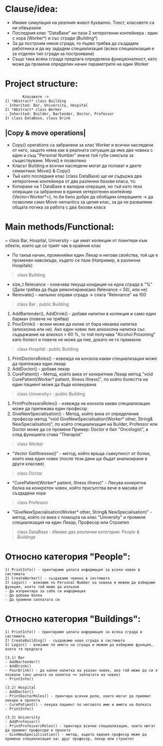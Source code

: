 # Clause/idea:
- Имаме симулация на реалния живот буквално. Тоест, класовете са ни обвързани
- Последния клас "DataBase" ни пази 2 хетерогенни контейнера : един с хора (Worker*) и със сгради (Building*)
- За да построим някоя сграда, то първо трябва да създадем работника и да му зададем специализация (всяка специализация е за отделен тип сгради за построяване)
- Също така всяка сграда предлага определена функционалност, като може да променя определен начин параметрите на един Worker 

# Project structure:
```
        Класовете -> 
1) *Abstract* class Building
- Inherited: Bar, University, Hospital
2) *Abstract* class Worker
- Inherited: Builder, Bartender, Doctor, Professor
3) class DataBase, class Drink
```

## |Copy & move operations|
- Copy() operations са забранени за клас Worker и всички наследени от него, защото няма как в реалната ситуация да има два човека с един и същ "Personal Number" иначе той губи смисъла за съществуване. Move() е позволено 
- Класът Building и всички наследени могат да ползват и двете семантики: Move() & Copy()
- Тъй като последния клас (class DataBase) ще ни съдържа два хетерогенни контейнера от два различни базови класа, то:
- Копиране на 1 DataBase е валидна операция, но тъй като тези операции са забранени в единия хетерогенен контейнер (Vector<Worker*>), то би било добре да обобщим операциите -> да позволим само Move-semantics за целия клас, за да не разваляме общата логика за работа с два базови класа

# Main methods/Functional:
~ class Bar, Hospital, University - ще имат колекции от поинтери към обекти, които ще се трият чак в крайния клас 
- По такъв начин, променяйки един Лекар и негови свойства, той ще е променен навсякъде, където се пази (Например, в различни Hospitals)

>class Building
- size_t Relevance - означава текуща кондиция на една сграда в "%" (Дали трябва да бъде ремонтирана(ако Relevance < 50), или не)
- Renovate() - напълно оправя сграда -> слага "Relevance" на 100 

>class Bar : public  Building
1) AddBartender(), AddDrink() - добавя напитки в колекция и само един барман (повече не трябва)
2) PourDrink() - всеки може да изпие от бара някаква напитка (алкохолна или не). Ако един човек пие алкохолна напитка със съдържание на алкохол > 60 %, то той получава "Alcohol Poisoning" като болест и повече не може да пие, докато не го премахне 

>class Hospital : public  Building
1) PrintDoctorsRoles() - извежда на конзола какви специализации може да притежава един лекар 
2) AddDoctor() - добавя лекар 
3) CurePatient() - Метод, който вика от конкретния Лекар метод "void CurePatient(Worker* patient, Illness illness)", по който болестта на един пациент може да бъде излекувана

>class University> : public  Building
1) PrintProfessorsRoles() - извежда на конзола какви специализации може да притежава един професор
2) GiveNewSpecialisation() - Метод, който вика от определения професор метод "void GiveNewSpecialisation(Worker* other, String& NewSpecialisation)",  по който специализация на Builder, Professor или Doctor може да се промени 
     Пример: Doctor е бил "Oncologist", а след функцията става "Therapist"

>class Worker
- "Vector<Illness> GetIllnesses()" - метод, който връща съвкупност от болки, които има един човек (после тези дани ще бъдат анализирани в други класове)

>class Doctor
- "CurePatient(Worker* patient, Illness illness)" - Лекува конкретна болка на конкретен човек, който присътства вече в масива от създадени хора 

>class Professor
- "GiveNewSpecialisation(Worker* other, String& NewSpecialisation)" - метод, който се вика с помощта на клас "University" и променя специализация на един Лекар, Професор или Строител

>class DataBase
*- Имаме две различни категории: People & Buildings*

# Относно категория "People":
  ```
1) PrintInfo() - принтираме цялата информация за всеки човек в системата
2) CreateWorker() - създаваме човека в системата
3) Login() - влизаме по Personal Number на човека и можем да избираме функция, която той може да изпълни
- Да изпринтира за себе си информация
- Да добави болка 
- Да промени заплатата си 
  ```

# Относно категория "Buildings":
  ```
1) PrintInfo() - принтираме цялата информация за всяка сграда в системата
2) CreateBuilding() - създаваме нова сграда в системата
3) Login() - влизаме по името на сграда и можем да избираме функция, която тя предлага
        
(3.1) Bar
- AddBartender()
- AddDrink()
- PourDrink() - да налее напитка на указан човек, ако той може да си я позволи (ако цената на напитка <= заплатата на човек)
- PrintInfo()
                                                                                                           
(3.2) Hospital
- AddDoctor()
- PrintDoctorRoles() - принтира всички роли, които могат да приемат лекари в проекта
- CurePatient() - лекува пациент по неговото име и името на болката 
- PrintInfo()
                                                                                                           
(3.3) University
- AddProfessor()
- PrintProfessorsRoles() - принтира всички специализации, които могат да приемат професори в проекта
- GiveNewSpecialisation() - метод, където единия професор може да промени специализация на: друг професор, лекар или строител
 ```                                                                                                           

